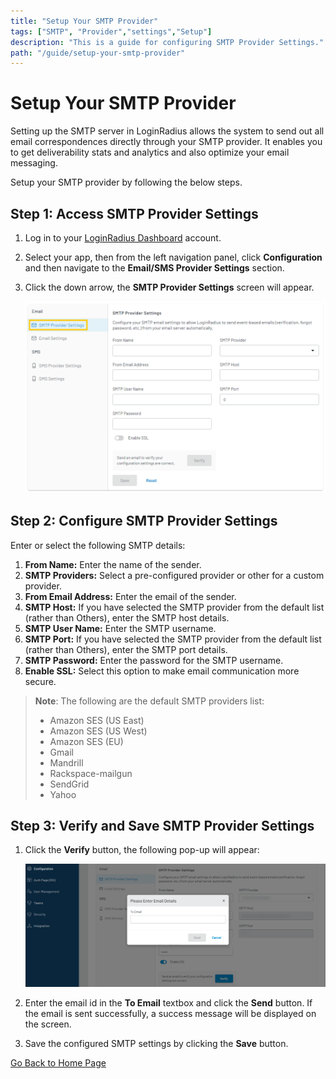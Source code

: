 ```yaml
---
title: "Setup Your SMTP Provider"
tags: ["SMTP", "Provider","settings","Setup"]
description: "This is a guide for configuring SMTP Provider Settings."
path: "/guide/setup-your-smtp-provider"
---
```


# Setup Your SMTP Provider

Setting up the SMTP server in LoginRadius allows the system to send out all email correspondences directly through your SMTP provider. It enables you to get deliverability stats and analytics and also optimize your email messaging. 

Setup your SMTP provider by following the below steps.

## Step 1: Access SMTP Provider Settings
1. Log in to your [LoginRadius Dashboard](https://dashboard.loginradius.com/dashboard) account. 
2. Select your app, then from the left navigation panel, click **Configuration** and then navigate to the **Email/SMS Provider Settings** section. 
3. Click the down arrow, the **SMTP Provider Settings** screen will appear.

   ![alt_text](images/smtp.png "image_tooltip")

## Step 2: Configure SMTP Provider Settings

Enter or select the following SMTP details:

1. **From Name:** Enter the name of the sender.
2. **SMTP Providers:** Select a pre-configured provider or other for a custom provider.
3. **From Email Address:** Enter the email of the sender.
4. **SMTP Host:** If you have selected the SMTP provider from the default list (rather than Others), enter the SMTP host details.
5. **SMTP User Name:** Enter the SMTP username.
6. **SMTP Port:** If you have selected the SMTP provider from the default list (rather than Others), enter the SMTP port details.
7. **SMTP Password:** Enter the password for the SMTP username.
8. **Enable SSL:** Select this option to make email communication more secure.

> **Note**: The following are the default SMTP providers list:
> 
> * Amazon SES (US East)
> * Amazon SES (US West)
> * Amazon SES (EU)
> * Gmail
> * Mandrill
> * Rackspace-mailgun
> * SendGrid
> * Yahoo

## Step 3: Verify and Save SMTP Provider Settings

1. Click the **Verify** button, the following pop-up will appear:

   ![alt_text](images/verify-smtp.png "image_tooltip")

2. Enter the email id in the **To Email** textbox and click the **Send** button. If the email is sent successfully, a success message will be displayed on the screen.


3. Save the configured SMTP settings by clicking the **Save** button.




[Go Back to Home Page](/)

